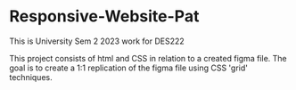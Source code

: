# Responsive-Website-Pat
This is University Sem 2 2023 work for DES222

This project consists of html and CSS in relation to a created figma file. The goal is to create a 1:1 replication of the figma file using CSS 'grid' techniques.
